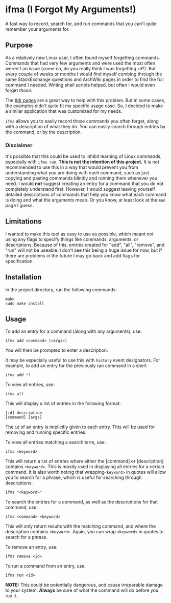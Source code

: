 # ifma (I Forgot My Arguments!)
A fast way to record, search for, and run commands that you can't quite remember your arguments for.

## Purpose
As a relatively new Linux user, I often found myself forgetting commands. Commands that had very few arguments and were used the most often weren't an 
issue (come on, do you really think I was forgetting `cd`?). But every couple of weeks or months I would find myself combing through the same
StackExchange questions and ArchWiki pages in order to find the full command I needed. Writing shell scripts helped, but often I would even forget
*those*.

The [tldr pages](https://tldr.sh) are a great way to help with this problem. But in some cases, the examples didn't quite fit my
specific usage case. So, I decided to make a similar application that was customized for my needs.

`ifma` allows you to easily record those commands you often forget, along with a description of what they do. You can easily search through entries
by the command, or by the description.

### Disclaimer
It's possible that this could be used to inhibit learning of Linux commands, especially with `ifma run`. **This is not the intention of this project.**
It is not recommended to use this in a way that would prevent you from understanding what you are doing with each command, such as just copying
and pasting commands blindly and running them whenever you need. I would **not** suggest creating an entry for a command that you do not completely
understand first. However, I *would* suggest leaving yourself detailed descriptions of commands that help you know what each command is doing and what 
the arguments mean. Or you know, at least look at the `man` page I guess.

## Limitations
I wanted to make this tool as easy to use as possible, which meant not using any flags to specify things like commands, arguments, or descriptions.
Because of this, entries created for "add", "all", "remove", and "run" will not be useable. I don't see this being a huge issue for now,
but if there are problems in the future I may go back and add flags for specification.

## Installation
In the project directory, run the following commands:
```
make
sudo make install
```

## Usage
To add an entry for a command (along with any arguments), use:
```
ifma add <command> [<args>]
```
You will then be prompted to enter a description.

It may be especially useful to use this with `history` event designators. For example, to add an
entry for the previously ran command in a shell:
```
ifma add !!
```

To view all entries, use:
```
ifma all
```
This will display a list of entries in the following format:
```
[id] description
[command] [args]
```
The `id` of an entry is implicitly given to each entry. This will be used for removing and running
specific entries.

To view all entries matching a search term, use:
```
ifma <keyword>
```
This will return a list of entries where either the [command] or [description] contains `<keyword>`.
This is mostly used in displaying all entries for a certain command.
It is also worth noting that wrapping`<keyword>` in quotes will allow you to search for a phrase, 
which is useful for searching through descriptions:
```
ifma "<keyword>"
```

To search the entries for a command, as well as the descriptions for that command, use:
```
ifma <command> <keyword>
```
This will only return results with the matching command, and where the description contains
`<keyword>`. Again, you can wrap `<keyword>` in quotes to search for a phrase.

To remove an entry, use:
```
ifma remove <id>
```

To run a command from an entry, use:
```
ifma run <id>
```
**NOTE:** This could be potentially dangerous, and cause irreparable damage to your system. 
**Always** be sure of what the command will do before you run it.
